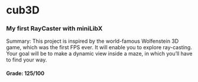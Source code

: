 # cub3D
### My first RayCaster with miniLibX

Summary:
This project is inspired by the world-famous Wolfenstein 3D game, which
was the first FPS ever. It will enable you to explore ray-casting. Your goal will be to
make a dynamic view inside a maze, in which you’ll have to find your way.

#### Grade: 125/100
